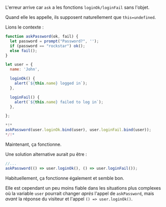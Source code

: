 
L'erreur arrive car `ask` a les fonctions `loginOk/loginFail` sans l'objet.

Quand elle les appelle, ils supposent naturellement que `this=undefined`.

Lions le contexte :

```js run
function askPassword(ok, fail) {
  let password = prompt("Password?", '');
  if (password == "rockstar") ok();
  else fail();
}

let user = {
  name: 'John',

  loginOk() {
    alert(`${this.name} logged in`);
  },

  loginFail() {
    alert(`${this.name} failed to log in`);
  },

};

*!*
askPassword(user.loginOk.bind(user), user.loginFail.bind(user));
*/!*
```

Maintenant, ça fonctionne.

Une solution alternative aurait pu être :
```js
//...
askPassword(() => user.loginOk(), () => user.loginFail());
```

Habituellement, ça fonctionne également et semble bon.

Elle est cependant un peu moins fiable dans les situations plus complexes où la variable `user` pourrait changer *après* l'appel de `askPassword`, mais *avant* la réponse du visiteur et l'appel `() => user.loginOk()`.
